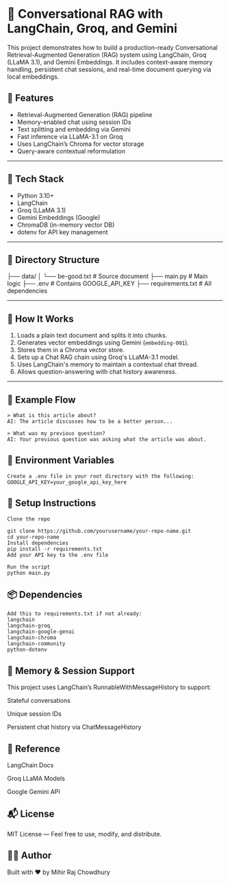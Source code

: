 # 🧠 Conversational RAG with LangChain, Groq, and Gemini

This project demonstrates how to build a production-ready Conversational Retrieval-Augmented Generation (RAG) system using LangChain, Groq (LLaMA 3.1), and Gemini Embeddings. It includes context-aware memory handling, persistent chat sessions, and real-time document querying via local embeddings.

## 🚀 Features

- Retrieval-Augmented Generation (RAG) pipeline
- Memory-enabled chat using session IDs
- Text splitting and embedding via Gemini
- Fast inference via LLaMA-3.1 on Groq
- Uses LangChain’s Chroma for vector storage
- Query-aware contextual reformulation

---

## 🧰 Tech Stack

- Python 3.10+
- LangChain
- Groq (LLaMA 3.1)
- Gemini Embeddings (Google)
- ChromaDB (in-memory vector DB)
- dotenv for API key management

---

## 📁 Directory Structure

├── data/
│ └── be-good.txt # Source document
├── main.py # Main logic
├── .env # Contains GOOGLE_API_KEY
├── requirements.txt # All dependencies

---

## 🧪 How It Works

1. Loads a plain text document and splits it into chunks.
2. Generates vector embeddings using Gemini (`embedding-001`).
3. Stores them in a Chroma vector store.
4. Sets up a Chat RAG chain using Groq's LLaMA-3.1 model.
5. Uses LangChain's memory to maintain a contextual chat thread.
6. Allows question-answering with chat history awareness.

---

## 🧵 Example Flow
    > What is this article about?
    AI: The article discusses how to be a better person...

    > What was my previous question?
    AI: Your previous question was asking what the article was about.
## 🔑 Environment Variables
    Create a .env file in your root directory with the following:
    GOOGLE_API_KEY=your_google_api_key_here
## 🧭 Setup Instructions
    Clone the repo
    
    git clone https://github.com/yourusername/your-repo-name.git
    cd your-repo-name
    Install dependencies
    pip install -r requirements.txt
    Add your API key to the .env file
    
    Run the script
    python main.py
  ## 📦 Dependencies
    Add this to requirements.txt if not already:
    langchain
    langchain-groq
    langchain-google-genai
    langchain-chroma
    langchain-community
    python-dotenv

## 🧠 Memory & Session Support
This project uses LangChain’s RunnableWithMessageHistory to support:

Stateful conversations

Unique session IDs

Persistent chat history via ChatMessageHistory

## 📄 Reference
LangChain Docs

Groq LLaMA Models

Google Gemini API

## 📬 License
MIT License — Feel free to use, modify, and distribute.

## 🙋‍♂️ Author
Built with ❤️ by Mihir Raj Chowdhury
